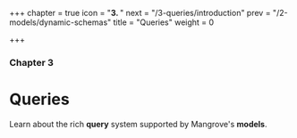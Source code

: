 +++
chapter = true
icon = "<b>3. </b>"
next = "/3-queries/introduction"
prev = "/2-models/dynamic-schemas"
title = "Queries"
weight = 0

+++

### Chapter 3

# Queries

Learn about the rich **query** system supported by Mangrove's **models**.
